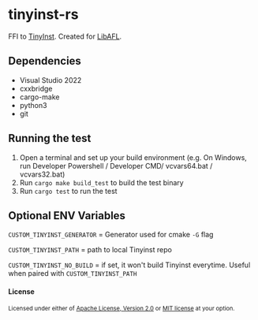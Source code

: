 # tinyinst-rs

FFI to [TinyInst](https://github.com/googleprojectzero/TinyInst). Created for [LibAFL](https://github.com/AFLplusplus/LibAFL).

## Dependencies

* Visual Studio 2022
* cxxbridge
* cargo-make
* python3
* git

## Running the test

1. Open a terminal and set up your build environment (e.g. On Windows, run Developer Powershell / Developer CMD/ vcvars64.bat / vcvars32.bat)
2. Run `cargo make build_test` to build the test binary
3. Run `cargo test` to run the test


## Optional ENV Variables

`CUSTOM_TINYINST_GENERATOR` = Generator used for cmake `-G` flag

`CUSTOM_TINYINST_PATH` = path to local Tinyinst repo

`CUSTOM_TINYINST_NO_BUILD` = if set, it won't build Tinyinst everytime. Useful when paired with `CUSTOM_TINYINST_PATH`


#### License

<sup>
Licensed under either of <a href="LICENSE-APACHE">Apache License, Version
2.0</a> or <a href="LICENSE-MIT">MIT license</a> at your option.
</sup>
